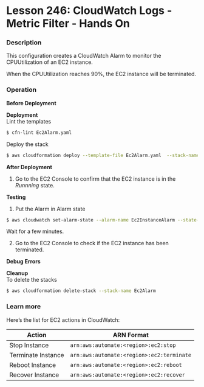# Lesson 246: CloudWatch Logs - Metric Filter - Hands On

### Description

This configuration creates a CloudWatch Alarm to monitor the CPUUtilization of an EC2 instance.

When the CPUUtilization reaches 90%, the EC2 instance will be terminated.

### Operation

**Before Deployment**

**Deployment**  
Lint the templates

```bash
$ cfn-lint Ec2Alarm.yaml
```

Deploy the stack

```bash
$ aws cloudformation deploy --template-file Ec2Alarm.yaml  --stack-name Ec2Alarm
```

**After Deployment**

1. Go to the EC2 Console to confirm that the EC2 instance is in the _Runnning_ state.

**Testing**

1. Put the Alarm in Alarm state

```bash
$ aws cloudwatch set-alarm-state --alarm-name Ec2InstanceAlarm --state-value ALARM  --state-reason "Testing alarm"
```

Wait for a few minutes.

2. Go to the EC2 Console to check if the EC2 instance has been terminated.

**Debug Errors**

**Cleanup**  
To delete the stacks

```bash
$ aws cloudformation delete-stack --stack-name Ec2Alarm
```

### Learn more

Here’s the list for EC2 actions in CloudWatch:

| Action             | ARN Format                                |
| ------------------ | ----------------------------------------- |
| Stop Instance      | `arn:aws:automate:<region>:ec2:stop`      |
| Terminate Instance | `arn:aws:automate:<region>:ec2:terminate` |
| Reboot Instance    | `arn:aws:automate:<region>:ec2:reboot`    |
| Recover Instance   | `arn:aws:automate:<region>:ec2:recover`   |
